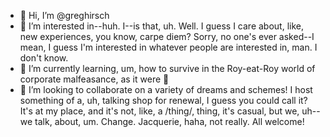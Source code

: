 - 👋 Hi, I’m @greghirsch
- 👀 I’m interested in--huh. I--is that, uh. Well. I guess I care about, like, new experiences, you know, carpe diem? Sorry, no one's ever asked--I mean, I guess I'm interested in whatever people are interested in, man. I don't know.
- 🌱 I’m currently learning, um, how to survive in the Roy-eat-Roy world of corporate malfeasance, as it were 🤪
- 💞️ I’m looking to collaborate on a variety of dreams and schemes! I host something of a, uh, talking shop for renewal, I guess you could call it? It's at my place, and it's not, like, a /thing/, thing, it's casual, but we, uh--we talk, about, um. Change. Jacquerie, haha, not really. All welcome!  

<!---
greghirsch/greghirsch is a ✨ special ✨ repository because its `README.md` (this file) appears on your GitHub profile.
You can click the Preview link to take a look at your changes.
--->
